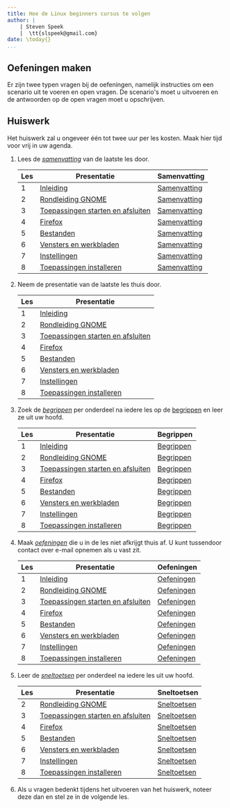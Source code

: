 ```yaml
---
title: Hoe de Linux beginners cursus te volgen
author: |
    | Steven Speek 
    |  \tt{slspeek@gmail.com}
date: \today{}
...
```

## Oefeningen maken

Er zijn twee typen vragen bij de oefeningen, namelijk instructies om een
scenario uit te voeren en open vragen. De scenario's moet u uitvoeren en
de antwoorden op de open vragen moet u opschrijven.

## Huiswerk

Het huiswerk zal u ongeveer één tot twee uur per les kosten. Maak hier tijd voor vrij in uw agenda.

1.  Lees de
    [*samenvatting*](https://github.com/slspeek/linux-beginners-cursus/releases/latest/download/samenvatting.pdf) van de laatste les door.

    |Les |Presentatie|Samenvatting|
    |----|--------|-------|
    | 1 |[Inleiding](https://slspeek.github.io/linux-beginners-cursus/inleiding.html)|[Samenvatting](https://slspeek.github.io/linux-beginners-cursus/samenvatting.html#inleiding)|
    |2|[Rondleiding GNOME](https://slspeek.github.io/linux-beginners-cursus/rondleiding-gnome.html)|[Samenvatting](https://slspeek.github.io/linux-beginners-cursus/samenvatting.html#rondleiding-gnome)|
    |3|[Toepassingen starten en afsluiten](https://slspeek.github.io/linux-beginners-cursus/toepassingen-starten-en-afsluiten.html)|[Samenvatting](https://slspeek.github.io/linux-beginners-cursus/samenvatting.html#toepassingen-starten-en-afsluiten)|
    |4|[Firefox](https://slspeek.github.io/linux-beginners-cursus/firefox.html)|[Samenvatting](https://slspeek.github.io/linux-beginners-cursus/samenvatting.html#firefox)|
    |5|[Bestanden](https://slspeek.github.io/linux-beginners-cursus/bestanden.html)|[Samenvatting](https://slspeek.github.io/linux-beginners-cursus/samenvatting.html#bestanden)|
    |6|[Vensters en werkbladen](https://slspeek.github.io/linux-beginners-cursus/vensters-en-werkbladen.html)|[Samenvatting](https://slspeek.github.io/linux-beginners-cursus/samenvatting.html#vensters-en-werkbladen)|
    |7|[Instellingen](https://slspeek.github.io/linux-beginners-cursus/instellingen.html)|[Samenvatting](https://slspeek.github.io/linux-beginners-cursus/samenvatting.html#instellingen)|
    |8|[Toepassingen installeren](https://slspeek.github.io/linux-beginners-cursus/toepassingen-installeren.html)|[Samenvatting](https://slspeek.github.io/linux-beginners-cursus/samenvatting.html#toepassingen-installeren)|
    
1.  Neem de presentatie van de laatste les thuis door.

    |Les |Presentatie|
    |----|--------|
    | 1 |[Inleiding](https://slspeek.github.io/linux-beginners-cursus/inleiding.html)|[Oefeningen](https://slspeek.github.io/linux-beginners-cursus/oefeningen.html#inleiding)|[Samenvatting](https://slspeek.github.io/linux-beginners-cursus/samenvatting.html#inleiding)|
    |2|[Rondleiding GNOME](https://slspeek.github.io/linux-beginners-cursus/rondleiding-gnome.html)|[Oefeningen](https://slspeek.github.io/linux-beginners-cursus/oefeningen.html#rondleiding-gnome)|[Samenvatting](https://slspeek.github.io/linux-beginners-cursus/samenvatting.html#rondleiding-gnome)|
    |3|[Toepassingen starten en afsluiten](https://slspeek.github.io/linux-beginners-cursus/toepassingen-starten-en-afsluiten.html)|[Samenvatting](https://slspeek.github.io/linux-beginners-cursus/samenvatting.html#toepassingen-starten-en-afsluiten)|
    |4|[Firefox](https://slspeek.github.io/linux-beginners-cursus/firefox.html)|[Samenvatting](https://slspeek.github.io/linux-beginners-cursus/samenvatting.html#firefox)|
    |5|[Bestanden](https://slspeek.github.io/linux-beginners-cursus/bestanden.html)|[Oefeningen](https://slspeek.github.io/linux-beginners-cursus/oefeningen.html#bestanden)|[Samenvatting](https://slspeek.github.io/linux-beginners-cursus/samenvatting.html#bestanden)|
    |6|[Vensters en werkbladen](https://slspeek.github.io/linux-beginners-cursus/vensters-en-werkbladen.html)|[Oefeningen](https://slspeek.github.io/linux-beginners-cursus/oefeningen.html#vensters-en-werkbladen)|[Samenvatting](https://slspeek.github.io/linux-beginners-cursus/samenvatting.html#vensters-en-werkbladen)|
    |7|[Instellingen](https://slspeek.github.io/linux-beginners-cursus/instellingen.html)|[Oefeningen](https://slspeek.github.io/linux-beginners-cursus/oefeningen.html#instellingen)|[Samenvatting](https://slspeek.github.io/linux-beginners-cursus/samenvatting.html#instellingen)|
    |8|[Toepassingen installeren](https://slspeek.github.io/linux-beginners-cursus/toepassingen-installeren.html)|[Oefeningen](https://slspeek.github.io/linux-beginners-cursus/oefeningen.html#toepassingen-installeren)|[Samenvatting](https://slspeek.github.io/linux-beginners-cursus/samenvatting.html#toepassingen-installeren)|

1.  Zoek de [*begrippen*](https://github.com/slspeek/linux-beginners-cursus/releases/latest/download/begrippen.pdf) per onderdeel na iedere les op de [begrippen](https://slspeek.github.io/linux-beginners-cursus/begrippen.html) en leer ze uit uw hoofd.

    |Les |Presentatie|Begrippen|
    |----|---------------|---------|
    | 1 |[Inleiding](https://slspeek.github.io/linux-beginners-cursus/inleiding.html)|[Begrippen](https://slspeek.github.io/linux-beginners-cursus/begrippen-per-onderdeel.html#inleiding)|
    |2|[Rondleiding GNOME](https://slspeek.github.io/linux-beginners-cursus/rondleiding-gnome.html)|[Begrippen](https://slspeek.github.io/linux-beginners-cursus/begrippen-per-onderdeel.html#rondleiding-gnome)|
    |3|[Toepassingen starten en afsluiten](https://slspeek.github.io/linux-beginners-cursus/toepassingen-starten-en-afsluiten.html)|[Begrippen](https://slspeek.github.io/linux-beginners-cursus/begrippen-per-onderdeel.html#toepassingen-starten-en-afsluiten)|
    |4|[Firefox](https://slspeek.github.io/linux-beginners-cursus/firefox.html)|[Begrippen](https://slspeek.github.io/linux-beginners-cursus/begrippen-per-onderdeel.html#firefox)|
    |5|[Bestanden](https://slspeek.github.io/linux-beginners-cursus/bestanden.html)|[Begrippen](https://slspeek.github.io/linux-beginners-cursus/begrippen-per-onderdeel.html#bestanden)|
    |6|[Vensters en werkbladen](https://slspeek.github.io/linux-beginners-cursus/vensters-en-werkbladen.html)|[Begrippen](https://slspeek.github.io/linux-beginners-cursus/begrippen-per-onderdeel.html#vensters-en-werkbladen)|
    |7|[Instellingen](https://slspeek.github.io/linux-beginners-cursus/instellingen.html)|[Begrippen](https://slspeek.github.io/linux-beginners-cursus/begrippen-per-onderdeel.html#instellingen)|
    |8|[Toepassingen installeren](https://slspeek.github.io/linux-beginners-cursus/toepassingen-installeren.html)|[Begrippen](https://slspeek.github.io/linux-beginners-cursus/begrippen-per-onderdeel.html#toepassingen-installeren)|

1.  Maak [*oefeningen*](https://github.com/slspeek/linux-beginners-cursus/releases/latest/download/oefeningen.pdf) die u in 
    de les niet afkrijgt thuis af. U kunt tussendoor contact over e-mail opnemen als u vast zit.

     |Les |Presentatie|Oefeningen|
    |----|--------|-------|
    | 1 |[Inleiding](https://slspeek.github.io/linux-beginners-cursus/inleiding.html)|[Oefeningen](https://slspeek.github.io/linux-beginners-cursus/oefeningen.html#inleiding)|
    |2|[Rondleiding GNOME](https://slspeek.github.io/linux-beginners-cursus/rondleiding-gnome.html)|[Oefeningen](https://slspeek.github.io/linux-beginners-cursus/oefeningen.html#rondleiding-gnome)|
    |3|[Toepassingen starten en afsluiten](https://slspeek.github.io/linux-beginners-cursus/toepassingen-starten-en-afsluiten.html)|[Oefeningen](https://slspeek.github.io/linux-beginners-cursus/oefeningen.html#toepassingen-starten-en-afsluiten)|
    |4|[Firefox](https://slspeek.github.io/linux-beginners-cursus/firefox.html)|[Oefeningen](https://slspeek.github.io/linux-beginners-cursus/oefeningen.html#firefox)|
    |5|[Bestanden](https://slspeek.github.io/linux-beginners-cursus/bestanden.html)|[Oefeningen](https://slspeek.github.io/linux-beginners-cursus/oefeningen.html#bestanden)|
    |6|[Vensters en werkbladen](https://slspeek.github.io/linux-beginners-cursus/vensters-en-werkbladen.html)|[Oefeningen](https://slspeek.github.io/linux-beginners-cursus/oefeningen.html#vensters-en-werkbladen)|
    |7|[Instellingen](https://slspeek.github.io/linux-beginners-cursus/instellingen.html)|[Oefeningen](https://slspeek.github.io/linux-beginners-cursus/oefeningen.html#instellingen)|
    |8|[Toepassingen installeren](https://slspeek.github.io/linux-beginners-cursus/toepassingen-installeren.html)|[Oefeningen](https://slspeek.github.io/linux-beginners-cursus/oefeningen.html#toepassingen-installeren)|
   
1.  Leer de [*sneltoetsen*](https://github.com/slspeek/linux-beginners-cursus/releases/latest/download/sneltoetsen-per-onderdeel.pdf) per onderdeel na iedere les uit uw hoofd.

    |Les |Presentatie|Sneltoetsen|
    |----|---------------|---------|
    |2|[Rondleiding GNOME](https://slspeek.github.io/linux-beginners-cursus/rondleiding-gnome.html)|[Sneltoetsen](https://slspeek.github.io/linux-beginners-cursus/sneltoetsen-per-onderdeel.html#rondleiding-gnome)|
    |3|[Toepassingen starten en afsluiten](https://slspeek.github.io/linux-beginners-cursus/toepassingen-starten-en-afsluiten.html)|[Sneltoetsen](https://slspeek.github.io/linux-beginners-cursus/sneltoetsen-per-onderdeel.html#toepassingen-starten-en-afsluiten)|
    |4|[Firefox](https://slspeek.github.io/linux-beginners-cursus/firefox.html)|[Sneltoetsen](https://slspeek.github.io/linux-beginners-cursus/sneltoetsen-per-onderdeel.html#firefox)|
    |5|[Bestanden](https://slspeek.github.io/linux-beginners-cursus/bestanden.html)|[Sneltoetsen](https://slspeek.github.io/linux-beginners-cursus/sneltoetsen-per-onderdeel.html#bestanden)|
    |6|[Vensters en werkbladen](https://slspeek.github.io/linux-beginners-cursus/vensters-en-werkbladen.html)|[Sneltoetsen](https://slspeek.github.io/linux-beginners-cursus/sneltoetsen-per-onderdeel.html#vensters-en-werkbladen)|
    |7|[Instellingen](https://slspeek.github.io/linux-beginners-cursus/instellingen.html)|[Sneltoetsen](https://slspeek.github.io/linux-beginners-cursus/sneltoetsen-per-onderdeel.html#instellingen)|
    |8|[Toepassingen installeren](https://slspeek.github.io/linux-beginners-cursus/toepassingen-installeren.html)|[Sneltoetsen](https://slspeek.github.io/linux-beginners-cursus/sneltoetsen-per-onderdeel.html#toepassingen-installeren)|
    
1.  Als u vragen bedenkt tijdens het uitvoeren van het huiswerk, noteer
    deze dan en stel ze in de volgende les.
